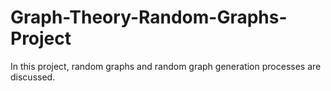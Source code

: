 # Graph-Theory-Random-Graphs-Project
In this project, random graphs and random graph generation processes are discussed.
